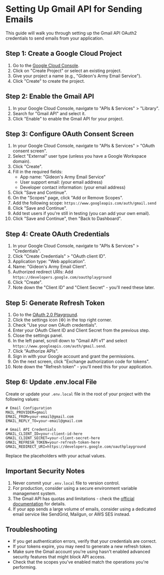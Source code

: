 # Setting Up Gmail API for Sending Emails

This guide will walk you through setting up the Gmail API OAuth2 credentials to send emails from your application.

## Step 1: Create a Google Cloud Project

1. Go to the [Google Cloud Console](https://console.cloud.google.com/).
2. Click on "Create Project" or select an existing project.
3. Give your project a name (e.g., "Gideon's Army Email Service").
4. Click "Create" to create the project.

## Step 2: Enable the Gmail API

1. In your Google Cloud Console, navigate to "APIs & Services" > "Library".
2. Search for "Gmail API" and select it.
3. Click "Enable" to enable the Gmail API for your project.

## Step 3: Configure OAuth Consent Screen

1. In your Google Cloud Console, navigate to "APIs & Services" > "OAuth consent screen".
2. Select "External" user type (unless you have a Google Workspace domain).
3. Click "Create".
4. Fill in the required fields:
   - App name: "Gideon's Army Email Service"
   - User support email: (your email address)
   - Developer contact information: (your email address)
5. Click "Save and Continue".
6. On the "Scopes" page, click "Add or Remove Scopes".
7. Add the following scope: `https://www.googleapis.com/auth/gmail.send`
8. Click "Save and Continue".
9. Add test users if you're still in testing (you can add your own email).
10. Click "Save and Continue", then "Back to Dashboard".

## Step 4: Create OAuth Credentials

1. In your Google Cloud Console, navigate to "APIs & Services" > "Credentials".
2. Click "Create Credentials" > "OAuth client ID".
3. Application type: "Web application".
4. Name: "Gideon's Army Email Client".
5. Authorized redirect URIs: Add `https://developers.google.com/oauthplayground`
6. Click "Create".
7. Note down the "Client ID" and "Client Secret" - you'll need these later.

## Step 5: Generate Refresh Token

1. Go to the [OAuth 2.0 Playground](https://developers.google.com/oauthplayground/).
2. Click the settings icon (⚙️) in the top right corner.
3. Check "Use your own OAuth credentials".
4. Enter your OAuth Client ID and Client Secret from the previous step.
5. Close the settings panel.
6. In the left panel, scroll down to "Gmail API v1" and select `https://www.googleapis.com/auth/gmail.send`.
7. Click "Authorize APIs".
8. Sign in with your Google account and grant the permissions.
9. On the next screen, click "Exchange authorization code for tokens".
10. Note down the "Refresh token" - you'll need this for your application.

## Step 6: Update .env.local File

Create or update your `.env.local` file in the root of your project with the following values:

```
# Email Configuration
MAIL_PROVIDER=gmail
EMAIL_FROM=your-email@gmail.com
EMAIL_REPLY_TO=your-email@gmail.com

# Gmail API Credentials
GMAIL_CLIENT_ID=your-client-id-here
GMAIL_CLIENT_SECRET=your-client-secret-here
GMAIL_REFRESH_TOKEN=your-refresh-token-here
GMAIL_REDIRECT_URI=https://developers.google.com/oauthplayground
```

Replace the placeholders with your actual values.

## Important Security Notes

1. Never commit your `.env.local` file to version control.
2. For production, consider using a secure environment variable management system.
3. The Gmail API has quotas and limitations - check the [official documentation](https://developers.google.com/gmail/api/reference/quota) for details.
4. If your app sends a large volume of emails, consider using a dedicated email service like SendGrid, Mailgun, or AWS SES instead.

## Troubleshooting

- If you get authentication errors, verify that your credentials are correct.
- If your tokens expire, you may need to generate a new refresh token.
- Make sure the Gmail account you're using hasn't enabled advanced security features that might block API access.
- Check that the scopes you've enabled match the operations you're performing. 